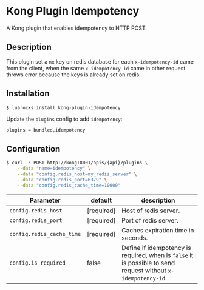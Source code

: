 # Kong Plugin Idempotency

A Kong plugin that enables idempotency to HTTP POST.

## Description

This plugin set a `nx` key on redis database for each `x-idempotency-id` came from the client, when the same `x-idempotency-id` came in other request throws error because the keys is already set on redis.

## Installation

```bash
$ luarocks install kong-plugin-idempotency
```

Update the `plugins` config to add `idempotency`:

```
plugins = bundled,idempotency
```

## Configuration

```bash
$ curl -X POST http://kong:8001/apis/{api}/plugins \
    --data "name=idempotency" \
    --data "config.redis_host=my_redis_server" \
    --data "config.redis_port=6379" \
    --data "config.redis_cache_time=10000"
```

| Parameter | default | description |
| ---       | ---     | ---         |
| `config.redis_host` | [required] | Host of redis server. |
| `config.redis_port` | [required] | Port of redis server. |
| `config.redis_cache_time` | [required] | Caches expiration time in seconds. |
| `config.is_required` | false | Define if idempotency is required, when is `false` it is possible to send request without `x-idempotency-id`. |
